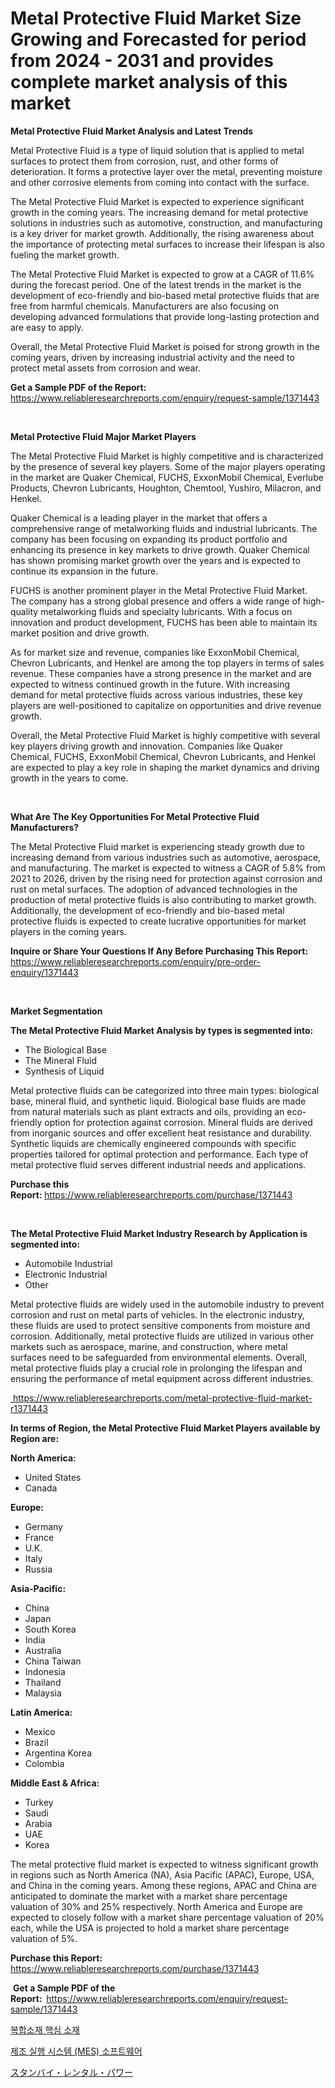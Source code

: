 <p><h1>Metal Protective Fluid Market Size Growing and Forecasted for period from 2024 - 2031 and provides complete market analysis of this market</h1></p><p><strong>Metal Protective Fluid Market Analysis and Latest Trends</strong></p>
<p><p>Metal Protective Fluid is a type of liquid solution that is applied to metal surfaces to protect them from corrosion, rust, and other forms of deterioration. It forms a protective layer over the metal, preventing moisture and other corrosive elements from coming into contact with the surface.</p><p>The Metal Protective Fluid Market is expected to experience significant growth in the coming years. The increasing demand for metal protective solutions in industries such as automotive, construction, and manufacturing is a key driver for market growth. Additionally, the rising awareness about the importance of protecting metal surfaces to increase their lifespan is also fueling the market growth.</p><p>The Metal Protective Fluid Market is expected to grow at a CAGR of 11.6% during the forecast period. One of the latest trends in the market is the development of eco-friendly and bio-based metal protective fluids that are free from harmful chemicals. Manufacturers are also focusing on developing advanced formulations that provide long-lasting protection and are easy to apply.</p><p>Overall, the Metal Protective Fluid Market is poised for strong growth in the coming years, driven by increasing industrial activity and the need to protect metal assets from corrosion and wear.</p></p>
<p><strong>Get a Sample PDF of the Report:&nbsp;</strong> <a href="https://www.reliableresearchreports.com/enquiry/request-sample/1371443">https://www.reliableresearchreports.com/enquiry/request-sample/1371443</a></p>
<p>&nbsp;</p>
<p><strong>Metal Protective Fluid Major Market Players</strong></p>
<p><p>The Metal Protective Fluid Market is highly competitive and is characterized by the presence of several key players. Some of the major players operating in the market are Quaker Chemical, FUCHS, ExxonMobil Chemical, Everlube Products, Chevron Lubricants, Houghton, Chemtool, Yushiro, Milacron, and Henkel.</p><p>Quaker Chemical is a leading player in the market that offers a comprehensive range of metalworking fluids and industrial lubricants. The company has been focusing on expanding its product portfolio and enhancing its presence in key markets to drive growth. Quaker Chemical has shown promising market growth over the years and is expected to continue its expansion in the future.</p><p>FUCHS is another prominent player in the Metal Protective Fluid Market. The company has a strong global presence and offers a wide range of high-quality metalworking fluids and specialty lubricants. With a focus on innovation and product development, FUCHS has been able to maintain its market position and drive growth.</p><p>As for market size and revenue, companies like ExxonMobil Chemical, Chevron Lubricants, and Henkel are among the top players in terms of sales revenue. These companies have a strong presence in the market and are expected to witness continued growth in the future. With increasing demand for metal protective fluids across various industries, these key players are well-positioned to capitalize on opportunities and drive revenue growth.</p><p>Overall, the Metal Protective Fluid Market is highly competitive with several key players driving growth and innovation. Companies like Quaker Chemical, FUCHS, ExxonMobil Chemical, Chevron Lubricants, and Henkel are expected to play a key role in shaping the market dynamics and driving growth in the years to come.</p></p>
<p>&nbsp;</p>
<p><strong>What Are The Key Opportunities For Metal Protective Fluid Manufacturers?</strong></p>
<p><p>The Metal Protective Fluid market is experiencing steady growth due to increasing demand from various industries such as automotive, aerospace, and manufacturing. The market is expected to witness a CAGR of 5.8% from 2021 to 2026, driven by the rising need for protection against corrosion and rust on metal surfaces. The adoption of advanced technologies in the production of metal protective fluids is also contributing to market growth. Additionally, the development of eco-friendly and bio-based metal protective fluids is expected to create lucrative opportunities for market players in the coming years.</p></p>
<p><strong>Inquire or Share Your Questions If Any Before Purchasing This Report:</strong> <a href="https://www.reliableresearchreports.com/enquiry/pre-order-enquiry/1371443">https://www.reliableresearchreports.com/enquiry/pre-order-enquiry/1371443</a></p>
<p>&nbsp;</p>
<p><strong>Market Segmentation</strong></p>
<p><strong>The Metal Protective Fluid Market Analysis by types is segmented into:</strong></p>
<p><ul><li>The Biological Base</li><li>The Mineral Fluid</li><li>Synthesis of Liquid</li></ul></p>
<p><p>Metal protective fluids can be categorized into three main types: biological base, mineral fluid, and synthetic liquid. Biological base fluids are made from natural materials such as plant extracts and oils, providing an eco-friendly option for protection against corrosion. Mineral fluids are derived from inorganic sources and offer excellent heat resistance and durability. Synthetic liquids are chemically engineered compounds with specific properties tailored for optimal protection and performance. Each type of metal protective fluid serves different industrial needs and applications.</p></p>
<p><strong>Purchase this Report:&nbsp;</strong><a href="https://www.reliableresearchreports.com/purchase/1371443">https://www.reliableresearchreports.com/purchase/1371443</a></p>
<p>&nbsp;</p>
<p><strong>The Metal Protective Fluid Market Industry Research by Application is segmented into:</strong></p>
<p><ul><li>Automobile Industrial</li><li>Electronic Industrial</li><li>Other</li></ul></p>
<p><p>Metal protective fluids are widely used in the automobile industry to prevent corrosion and rust on metal parts of vehicles. In the electronic industry, these fluids are used to protect sensitive components from moisture and corrosion. Additionally, metal protective fluids are utilized in various other markets such as aerospace, marine, and construction, where metal surfaces need to be safeguarded from environmental elements. Overall, metal protective fluids play a crucial role in prolonging the lifespan and ensuring the performance of metal equipment across different industries.</p></p>
<p><a href="https://www.reliableresearchreports.com/metal-protective-fluid-market-r1371443">&nbsp;https://www.reliableresearchreports.com/metal-protective-fluid-market-r1371443</a></p>
<p><strong>In terms of Region, the Metal Protective Fluid Market Players available by Region are:</strong></p>
<p>
    <p> <strong> North America: </strong>
        <ul>
            <li>United States</li>
            <li>Canada</li>
        </ul>
        </p> 
    <p> <strong> Europe: </strong>
        <ul>
            <li>Germany</li>
            <li>France</li>
            <li>U.K.</li>
            <li>Italy</li>
            <li>Russia</li>
        </ul>
        </p> 
    <p> <strong> Asia-Pacific: </strong>
        <ul>
            <li>China</li>
            <li>Japan</li>
            <li>South Korea</li>
            <li>India</li>
            <li>Australia</li>
            <li>China Taiwan</li>
            <li>Indonesia</li>
            <li>Thailand</li>
            <li>Malaysia</li>
        </ul>
        </p> 
    <p> <strong> Latin America: </strong>
        <ul>
            <li>Mexico</li>
            <li>Brazil</li>
            <li>Argentina Korea</li>
            <li>Colombia</li>
        </ul>
        </p> 
    <p> <strong> Middle East & Africa: </strong>
        <ul>
            <li>Turkey</li>
            <li>Saudi</li>
            <li>Arabia</li>
            <li>UAE</li>
            <li>Korea</li>
        </ul>
    </p>
    </p>
<p><p>The metal protective fluid market is expected to witness significant growth in regions such as North America (NA), Asia Pacific (APAC), Europe, USA, and China in the coming years. Among these regions, APAC and China are anticipated to dominate the market with a market share percentage valuation of 30% and 25% respectively. North America and Europe are expected to closely follow with a market share percentage valuation of 20% each, while the USA is projected to hold a market share percentage valuation of 5%.</p></p>
<p><strong>Purchase this Report: </strong><a href="https://www.reliableresearchreports.com/purchase/1371443">https://www.reliableresearchreports.com/purchase/1371443</a></p>
<p>&nbsp;<strong>Get a Sample PDF of the Report:&nbsp;&nbsp;</strong><a href="https://www.reliableresearchreports.com/enquiry/request-sample/1371443">https://www.reliableresearchreports.com/enquiry/request-sample/1371443</a></p>
<p><strong></strong></p>
<p><p><a href="https://medium.com/@mehereenadusoye/%EB%B3%B5%ED%95%A9%EC%9E%AC%EB%A3%8C-%EC%BD%94%EC%96%B4-%EC%86%8C%EC%9E%AC-%EC%8B%9C%EC%9E%A5-2031%EB%85%84%EA%B9%8C%EC%A7%80%EC%9D%98-%ED%8A%B8%EB%A0%8C%EB%93%9C-%EC%98%88%EC%B8%A1-%EB%B0%8F-%EA%B2%BD%EC%9F%81-%EB%B6%84%EC%84%9D-93f6bba65c94">복합소재 핵심 소재</a></p><p><a href="https://medium.com/@earlfeffersj/%EC%A0%9C%EC%A1%B0%EC%8B%A4%ED%96%89%EC%8B%9C%EC%8A%A4%ED%85%9C-mes-%EC%86%8C%ED%94%84%ED%8A%B8%EC%9B%A8%EC%96%B4-%EC%8B%9C%EC%9E%A5%EC%9D%80-%EC%8B%9C%EC%9E%A5-%EC%A0%90%EC%9C%A0%EC%9C%A8-%EA%B7%9C%EB%AA%A8-%EB%B0%8F-2031%EB%85%84%EA%B9%8C%EC%A7%80-%EC%98%88%EC%83%81%EB%90%9C-%EC%98%88%EC%B8%A1%EC%97%90-%EC%A4%91%EC%A0%90%EC%9D%84-%EB%91%90%EA%B3%A0-%EC%9E%88%EC%8A%B5%EB%8B%88%EB%8B%A4-b7b7d2729ddf">제조 실행 시스템 (MES) 소프트웨어</a></p><p><a href="https://medium.com/@kamdeall7845/%E3%82%B9%E3%82%BF%E3%83%B3%E3%83%90%E3%82%A4%E3%83%AC%E3%83%B3%E3%82%BF%E3%83%AB%E3%83%91%E3%83%AF%E3%83%BC%E3%83%9E%E3%83%BC%E3%82%B1%E3%83%83%E3%83%88-2031%E5%B9%B4%E3%81%BE%E3%81%A7%E3%81%AE%E6%88%90%E5%8A%9F%E3%81%97%E3%81%9F%E3%83%93%E3%82%B8%E3%83%8D%E3%82%B9%E6%88%A6%E7%95%A5%E3%81%AE%E9%8D%B5-f9dc42a54e57">スタンバイ・レンタル・パワー</a></p></p>